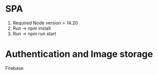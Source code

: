 # SPA

1. Required Node version = 14.20
2. Run -> npm install
3. Run -> npm run start

# Authentication and Image storage
Firebase